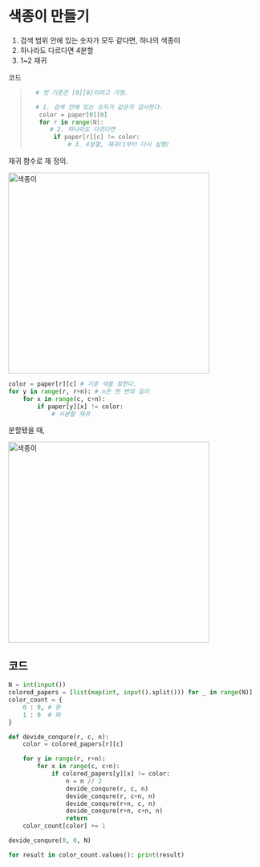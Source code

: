 # 색종이 만들기
1. 검색 범위 안에 있는 숫자가 모두 같다면, 하나의 색종이
2. 하나라도 다르다면 4분할
3. 1~2 재귀

코드
>```python
>   # 첫 기준은 [0][0]이라고 가정.
>
>   # 1. 검색 안에 있는 숫자가 같은지 검사한다.
>    color = paper[0][0]
>    for r in range(N):
>       # 2. 하나라도 다르다면
>        if paper[r][c] != color: 
>            # 3. 4분할, 재귀(1부터 다시 실행)
>```

재귀 함수로 재 정의.

<img alt = "색종이" src = "https://github.com/Soobinnni/python_code/assets/111328823/a1d02617-c477-4632-9b58-0d1122183ff5" width = "400px" />

```python
color = paper[r][c] # 기준 색을 정한다.
for y in range(r, r+n): # n은 한 변의 길이
    for x in range(c, c+n):
        if paper[y][x] != color:
            # 사분할 재귀
```

분할됐을 때,

<img alt = "색종이" src = "https://github.com/Soobinnni/python_code/assets/111328823/fdae750d-e33f-4169-9379-09e5eda7ee16" width = "400px" />

## 코드
```python
N = int(input())
colored_papers = [list(map(int, input().split())) for _ in range(N)]
color_count = {
    0 : 0, # 흰
    1 : 0  # 파
}

def devide_conqure(r, c, n):
    color = colored_papers[r][c]

    for y in range(r, r+n):
        for x in range(c, c+n):
            if colored_papers[y][x] != color:
                n = n // 2
                devide_conqure(r, c, n)
                devide_conqure(r, c+n, n)
                devide_conqure(r+n, c, n)
                devide_conqure(r+n, c+n, n)
                return
    color_count[color] += 1

devide_conqure(0, 0, N)

for result in color_count.values(): print(result)
```